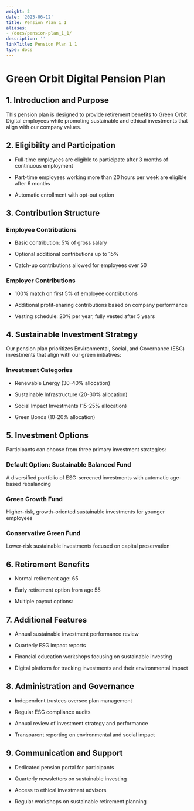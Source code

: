 ```yaml
---
weight: 2
date: '2025-06-12'
title: Pension Plan 1 1
aliases:
- /docs/pension-plan_1_1/
description: ''
linkTitle: Pension Plan 1 1
type: docs
---
```


# Green Orbit Digital Pension Plan

## 1. Introduction and Purpose

This pension plan is designed to provide retirement benefits to Green Orbit Digital employees while promoting sustainable and ethical investments that align with our company values.

## 2. Eligibility and Participation

- Full-time employees are eligible to participate after 3 months of continuous employment

- Part-time employees working more than 20 hours per week are eligible after 6 months

- Automatic enrollment with opt-out option

## 3. Contribution Structure

### Employee Contributions

- Basic contribution: 5% of gross salary

- Optional additional contributions up to 15%

- Catch-up contributions allowed for employees over 50

### Employer Contributions

- 100% match on first 5% of employee contributions

- Additional profit-sharing contributions based on company performance

- Vesting schedule: 20% per year, fully vested after 5 years

## 4. Sustainable Investment Strategy

Our pension plan prioritizes Environmental, Social, and Governance (ESG) investments that align with our green initiatives:

### Investment Categories

- Renewable Energy (30-40% allocation)

- Sustainable Infrastructure (20-30% allocation)

- Social Impact Investments (15-25% allocation)

- Green Bonds (10-20% allocation)

## 5. Investment Options

Participants can choose from three primary investment strategies:

### Default Option: Sustainable Balanced Fund

A diversified portfolio of ESG-screened investments with automatic age-based rebalancing

### Green Growth Fund

Higher-risk, growth-oriented sustainable investments for younger employees

### Conservative Green Fund

Lower-risk sustainable investments focused on capital preservation

## 6. Retirement Benefits

- Normal retirement age: 65

- Early retirement option from age 55

- Multiple payout options:

## 7. Additional Features

- Annual sustainable investment performance review

- Quarterly ESG impact reports

- Financial education workshops focusing on sustainable investing

- Digital platform for tracking investments and their environmental impact

## 8. Administration and Governance

- Independent trustees oversee plan management

- Regular ESG compliance audits

- Annual review of investment strategy and performance

- Transparent reporting on environmental and social impact

## 9. Communication and Support

- Dedicated pension portal for participants

- Quarterly newsletters on sustainable investing

- Access to ethical investment advisors

- Regular workshops on sustainable retirement planning

<!-- Unsupported block type: callout -->